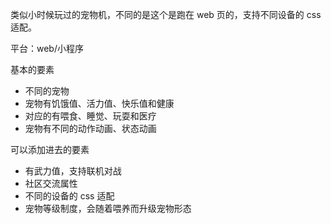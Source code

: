 类似小时候玩过的宠物机，不同的是这个是跑在 web 页的，支持不同设备的 css 适配。

平台：web/小程序

基本的要素
- 不同的宠物
- 宠物有饥饿值、活力值、快乐值和健康
- 对应的有喂食、睡觉、玩耍和医疗
- 宠物有不同的动作动画、状态动画

可以添加进去的要素
- 有武力值，支持联机对战
- 社区交流属性
- 不同的设备的 css 适配
- 宠物等级制度，会随着喂养而升级宠物形态

